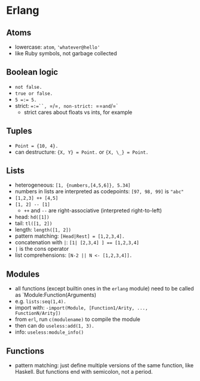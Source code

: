 # Erlang

## Atoms

- lowercase: `atom`, `'whatever@hello'`
- like Ruby symbols, not garbage collected

## Boolean logic

- `not false.`
- `true or false.`
- `5 =:= 5.`
- strict: `=:=``, `=/=`, non-strict: `==` and `/=`
  - strict cares about floats vs ints, for example

## Tuples

- `Point = {10, 4}.`
- can destructure: `{X, Y} = Point.` or `{X, \_} = Point.`

## Lists

- heterogeneous: `[1, {numbers,[4,5,6]}, 5.34]`
- numbers in lists are interpreted as codepoints: `[97, 98, 99]` is `"abc"`
- `[1,2,3] ++ [4,5]`
- `[1, 2] -- [1]`
  - `++` and `--` are right-associative (interpreted right-to-left)
- head: `hd([1])`
- tail: `tl([1, 2])`
- length: `length([1, 2])`
- pattern matching: `[Head|Rest] = [1,2,3,4].`
- concatenation with `|`: `[1| [2,3,4] ] == [1,2,3,4]`
- `|` is the cons operator
- list comprehensions: `[N-2 || N <- [1,2,3,4]].`

## Modules

- all functions (except builtin ones in the `erlang` module) need to be called as `Module:Function(Arguments)
- e.g. `lists:seq(1,4).`
- import with: `-import(Module, [Function1/Arity, ..., FunctionN/Arity])`
- from `erl`, run `c(modulename)` to compile the module
- then can do `useless:add(1, 3).`
- info: `useless:module_info()`

## Functions

- pattern matching: just define multiple versions of the same function, like
  Haskell. But functions end with semicolon, not a period.
